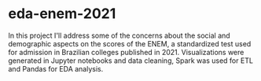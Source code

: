 # eda-enem-2021
In this project I'll address some of the concerns about the social and demographic aspects on the scores of the ENEM, a standardized test used for admission in Brazilian colleges published in 2021. Visualizations were generated in Jupyter notebooks and data cleaning, Spark was used for ETL and Pandas for EDA analysis.
